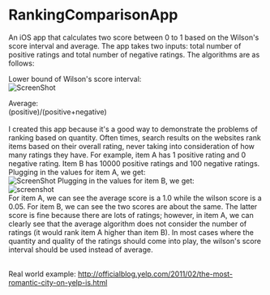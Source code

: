RankingComparisonApp
====================

An iOS app that calculates two score between 0 to 1 based on the Wilson's score interval and average.  The app takes two inputs: total number of positive ratings and total number of negative ratings. The algorithms are as follows:

Lower bound of Wilson's score interval:
<br>
![ScreenShot](http://wpcontent.answcdn.com/math/8/5/c/85c967101aa9ce063811723aff5d0904.png)

Average:
<br>
(positive)/(positive+negative)
<br>
<br>
I created this app because it's a good way to demonstrate the problems of ranking based on quantity.  Often times, search results on the websites rank items based on their overall rating, never taking into consideration of how many ratings they have. For example, item A has 1 positive rating and 0 negative rating.  Item B has 10000 positive ratings and 100 negative ratings.
<br>
Plugging in the values for item A, we get:
<br>
![ScreenShot](https://s3.amazonaws.com/ranking_app/photo+1.PNG)
Plugging in the values for item B, we get:
<br>
![screenshot](https://s3.amazonaws.com/ranking_app/photo+2.PNG)
<br>
For item A, we can see the average score is a 1.0 while the wilson score is a 0.05.  For item B, we can see the two scores are about the same.  The latter score is fine because there are lots of ratings; however, in item A, we can clearly see that the average algorithm does not consider the number of ratings (it would rank item A higher than item B).  In most cases where the quantity and quality of the ratings should come into play, the wilson's score interval should be used instead of average.

<br>
Real world example: <a href="http://officialblog.yelp.com/2011/02/the-most-romantic-city-on-yelp-is.html">http://officialblog.yelp.com/2011/02/the-most-romantic-city-on-yelp-is.html</a>
